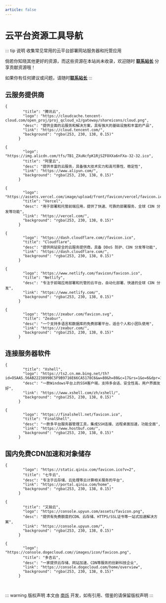 ```yaml
---
article: false
---
```

# 云平台资源工具导航

::: tip 说明
收集常见常用的云平台部署网站服务器和托管应用

倘若你知晓其他更好的资源，而这些资源在本站尚未收录，欢迎随时 <a href="/about/">**联系站长**</a> 分享贡献资源哦！

如果你有任何建议或问题，请随时<a href="/about-author/">**联系站长**</a>
:::

## 云服务提供商
```component VPCard
{
        "title": "腾讯云",
        "logo": "https://cloudcache.tencent-cloud.com/open_proj/proj_qcloud_v2/gateway/shareicons/cloud.png",
        "desc": "提供全面的云服务和解决方案，具有强大的基础设施和丰富的产品",
        "link": "https://cloud.tencent.com/",
        "background": "rgba(253, 230, 138, 0.15)"
      }
```
```component VPCard
{
        "logo": "https://img.alicdn.com/tfs/TB1_ZXuNcfpK1RjSZFOXXa6nFXa-32-32.ico",
        "title": "阿里云",
        "desc": "提供丰富的云服务，具备强大技术实力和高可靠性、稳定性",
        "link": "https://www.aliyun.com/",
        "background": "rgba(253, 230, 138, 0.15)"
      }
```
```component VPCard
{
        "logo": "https://assets.vercel.com/image/upload/front/favicon/vercel/favicon.ico",
        "title": "Vercel",
        "desc": "用于部署和托管前端应用，提供了快速、可靠的部署服务、全球 CDN 分发等功能",
        "link": "https://vercel.com/",
        "background": "rgba(253, 230, 138, 0.15)"
      }
```
```component VPCard
{
        "logo": "https://dash.cloudflare.com//favicon.ico",
        "title": "Cloudflare",
        "desc": "提供网站安全的云服务提供商，具备 DDoS 防护、CDN 分发等功能",
        "link": "https://dash.cloudflare.com/",
        "background": "rgba(253, 230, 138, 0.15)"
      }
```
```component VPCard
{
        "logo": "https://www.netlify.com/favicon/favicon.ico",
        "title": "Netlify",
        "desc": "专注于前端应用部署和托管的云平台，自动化部署、快速的全球 CDN 分发",
        "link": "https://www.netlify.com/",
        "background": "rgba(253, 230, 138, 0.15)"
      }
```
```component VPCard
{
        "logo": "https://zeabur.com/favicon.svg",
        "title": "Zeabur",
        "desc": "一个支持多语言和数据库的免费部署平台，适合个人和小团队使用",
        "link": "https://zeabur.com/",
        "background": "rgba(253, 230, 138, 0.15)"
      }
```
## 连接服务器软件
```component VPCard
{
        "title": "Xshell",
        "logo": "https://ts2.cn.mm.bing.net/th?id=OSAAS.56AB2223899BC5F9B9716E66CA5178C6&w=80&h=80&c=17&rs=1&o=6&dpr=1.1&pid=5.1",
        "desc": "一款Windows平台上的SSH客户端，支持多会话、安全性高，用户界面友好",
        "link": "https://www.xshell.com/zh/xshell/",
        "background": "rgba(253, 230, 138, 0.15)"
      }
```
```component VPCard
{
        "logo": "https://finalshell.net/favicon.ico",
        "title": "FinalShell",
        "desc": "一款多平台服务器管理工具，集成SSH连接、远程桌面加速，功能全面",
        "link": "https://www.hostbuf.com/",
        "background": "rgba(253, 230, 138, 0.15)"
      }
```
## 国内免费CDN加速和对象储存

```component VPCard
{
        "logo": "https://static.qiniu.com/favicon.ico?v=2",
        "title": "七牛云",
        "desc": "专注于云存储、云处理等云计算相关服务的平台",
        "link": "https://portal.qiniu.com/home",
        "background": "rgba(253, 230, 138, 0.15)"
      }
```
```component VPCard
{
        "title": "又拍云",
        "logo": "https://console.upyun.com/assets/favicon.png",
        "desc": "提供有免费额度的CDN、云存储、HTTPS/SSL证书等一站式加速解决方案",
        "link": "https://console.upyun.com/",
        "background": "rgba(253, 230, 138, 0.15)"
      }
```
```component VPCard
{
        "logo": "https://console.dogecloud.com//images/icon/favicon.png",
        "title": "多吉云",
        "desc": "一家提供云存储、网站加速、CDN等服务的创新科技企业",
        "link": "https://console.dogecloud.com/home/overview",
        "background": "rgba(253, 230, 138, 0.15)"
      }
```

<br />

::: warning 版权声明
本文由 [南烁](https://github.com/nanshuo0814) 开发，如有引用、借鉴的请保留版权声明
:::

